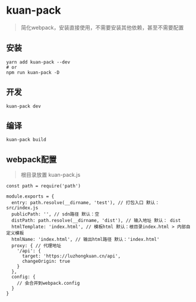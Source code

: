 # kuan-pack
> 简化webpack，安装直接使用，不需要安装其他依赖，甚至不需要配置

## 安装
```
yarn add kuan-pack --dev
# or
npm run kuan-pack -D
```

## 开发
```
kuan-pack dev
```

## 编译
```
kuan-pack build
```

## webpack配置
> 根目录放置 kuan-pack.js
```
const path = require('path')

module.exports = {
  entry: path.resolve(__dirname, 'test'), // 打包入口 默认： src/index.js
  publicPath: '', // sdn路径 默认：空
  distPath: path.resolve(__dirname, 'dist'), // 输入地址 默认： dist
  htmlTemplate: 'index.html', // 模板html 默认：根目录index.html > 内部自定义模板
  htmlName: 'index.html', // 输出html路径 默认：'index.html'
  proxy: { // 代理地址
    '/api': {
      target: 'https://luzhongkuan.cn/api',
      changeOrigin: true
    }
  },
  config: {
    // 会合并到webpack.config
  }
}
```